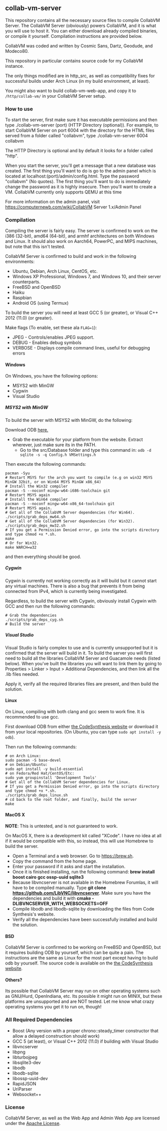 ## collab-vm-server
This repository contains all the necessary source files to compile CollabVM Server. The CollabVM Server (obviously) powers CollabVM, and it is what you will use to host it. You can either download already compiled binaries, or compile it yourself. Compilation instructions are provided below. 

CollabVM was coded and written by Cosmic Sans, Dartz, Geodude, and Modeco80.

This repository in particular contains source code for my CollabVM instance.

The only things modified are in http_src, as well as compatibility fixes for successful builds under Arch Linux (in my build environment, at least).

You might also want to build collab-vm-web-app, and copy it to `/http/collab-vm/` in your CollabVM Server setup.

### How to use
To start the server, first make sure it has executable permissions and then type ./collab-vm-server (port) (HTTP Directory (optional)). For example, to start CollabVM Server on port 6004 with the directory for the HTML files served from a folder called "collabvm", type ./collab-vm-server 6004 collabvm 

The HTTP Directory is optional and by default it looks for a folder called "http".

When you start the server, you'll get a message that a new database was created. The first thing you'll want to do is go to the admin panel which is located at localhost:(port)/admin/config.html. Type the password "collabvm" (No quotes). The first thing you'll want to do is immediately change the password as it is highly insecure. Then you'll want to create a VM. CollabVM currently only supports QEMU at this time 

For more information on the admin panel, visit https://computernewb.com/wiki/CollabVM Server 1.x/Admin Panel

### Compilation
Compiling the server is fairly easy. The server is confirmed to work on the i386 (32-bit), amd64 (64-bit), and armhf architectures on both Windows and Linux. It should also work on Aarch64, PowerPC, and MIPS machines, but note that this isn't tested.

CollabVM Server is confirmed to build and work in the following environments:

* Ubuntu, Debian, Arch Linux, CentOS, etc. 
* Windows XP Professional, Windows 7, and Windows 10, and their server counterparts.
* FreeBSD and OpenBSD
* Haiku
* Raspbian 
* Android OS (using Termux)

To build the server you will need at least GCC 5 (or greater), or Visual C++ 2012 (11.0) (or greater).

Make flags (To enable, set these ala `FLAG=1`):

- JPEG - Controls/enables JPEG support.
- DEBUG - Enables debug symbols
- VERBOSE - Displays compile command lines, useful for debugging errors

#### Windows
On Windows, you have the following options:
* MSYS2 with MinGW
* Cygwin
* Visual Studio

##### MSYS2 with MinGW 
To build the server with MSYS2 with MinGW, do the following: 

Download ODB [here.](http://www.codesynthesis.com/products/odb/download.xhtml)
 - Grab the executable for your platform from the website. Extract wherever, just make sure its in the PATH.
	 - Go to the src/Database folder and type this command in: `odb -d sqlite -s -q Config.h VMSettings.h`

Then execute the following commands:
```
pacman -Syu
# Restart MSYS for the arch you want to compile (e.g on win32 MSYS MinGW 32bit, or on Win64 MSYS MinGW x86_64)
# Install the Win32 compiler
pacman -S --noconf mingw-w64-i686-toolchain git
# Restart MSYS again
# Install the Win64 compiler
pacman -S --noconf mingw-w64-x86_64-toolchain git
# Restart MSYS again.
# Get all of the CollabVM Server dependencies (for Win64).
./scripts/grab_deps_mw64.sh
# Get all of the CollabVM Server dependencies (for Win32).
./scripts/grab_deps_mw32.sh
# If you get a Permission Denied error, go into the scripts directory and type chmod +x *.sh.
make
# Or for Win32.
make WARCH=w32
```

and then everything should be good.

##### Cygwin 
Cygwin is currently not working correctly as it will build but it cannot start any virtual machines. There is also a bug that prevents it from being connected from IPv4, which is currently being investigated.

Regardless, to build the server with Cygwin, obviously install Cygwin with GCC and then run the following commands:

```
# Grab the dependencies 
./scripts/grab_deps_cyg.sh
# Build the server 
```

##### Visual Studio 
Visual Studio is fairly complex to use and is currently unsupported but it is confirmed that the server will build in it. To build the server you will first need to build all the libraries CollabVM Server and Guacamole needs (listed below). When you've built the libraries you will want to link them by going to Properties > Linker > Input > Additional Dependencies, and then link all the .lib files needed. 

Apply it, verify all the required libraries files are present, and then build the solution.

#### Linux 
On Linux, compiling with both clang and gcc seem to work fine. It is recommended to use gcc. 

First download ODB from either [the CodeSynthesis website](http://www.codesynthesis.com/products/odb/download.xhtml) or download it from your local repositories. (On Ubuntu, you can type `sudo apt install -y odb`).

Then run the following commands:

```
# on Arch Linux:
sudo pacman -S base-devel
# on Debian/Ubuntu:
sudo apt install -y build-essential
# on Fedora/Red Hat/CentOS/Etc:
sudo yum groupinstall 'Development Tools'
# Get all of the CollabVM Server dependencies for Linux.
# If you get a Permission Denied error, go into the scripts directory and type chmod +x *.sh.
./scripts/grab_deps_linux.sh
# cd back to the root folder, and finally, build the server 
make
```

#### MacOS X
**NOTE**: This is untested, and is not guaranteed to work.

On MacOS X, there is a development kit called "XCode". I have no idea at all if it would be compatible with this, so instead, this will use Homebrew to build the server.

- Open a Terminal and a web browser. Go to https://brew.sh.
- Copy the command from the home page.
- Enter your password if it asks and start the installation.
- Once it is finished installing, run the following command: **brew install boost cairo gcc ossp-uuid sqlite3**
- Because libvncserver is not available in the Homebrew Forumlas, it will have to be compiled manually. Type **git clone https://github.com/LibVNC/libvncserver**. Make sure you have the dependencies and build it with **cmake -DLIBVNCSERVER_WITH_WEBSOCKETS=OFF**
- Compile libodb and libodb-sqlite by downloading the files from Code Synthesis's website.
- Verify all the dependencies have been successfully installed and build the solution.


#### BSD
CollabVM Server is confirmed to be working on FreeBSD and OpenBSD, but it requires building ODB by yourself, which can be quite a pain. The instructions are the same as Linux for the most part except having to build odb by yourself. The source code is available on the [the CodeSynthesis website](http://www.codesynthesis.com/products/odb/download.xhtml).

####  Others?
Its possible that CollabVM Server may run on other operating systems such as GNU/Hurd, OpenIndiana, etc. Its possible it might run on MINIX, but these platforms are unsupported and are NOT tested. Let me know what crazy operating systems you get it to run on, though!

### All Required Dependencies
* Boost (Any version with a proper chrono::steady_timer constructor that allow a delayed construction should work)
* GCC 5 (at least), or Visual C++ 2012 (11.0) if building with Visual Studio
* libvncserver 
* libpng
* libturbojpeg
* libsqlite3-dev
* libodb
* libodb-sqlite
* libossp-uuid-dev
* RapidJSON
* UriParser
* Websocket++

### License
CollabVM Server, as well as the Web App and Admin Web App are licensed under the [Apache License](https://www.apache.org/licenses/LICENSE-2.0).
